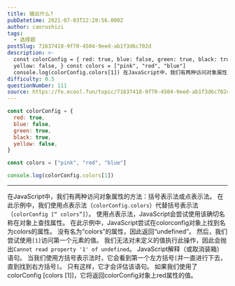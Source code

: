 ```yaml
---
title: 输出什么?
pubDatetime: 2021-07-03T22:28:56.000Z
author: caorushizi
tags:
  - 选择题
postSlug: 71637418-9f70-4504-9eed-ab1f3d6c702d
description: >-
  const colorConfig = { red: true, blue: false, green: true, black: true,
  yellow: false, } const colors = ["pink", "red", "blue"]
  console.log(colorConfig.colors[1]) 在JavaScript中，我们有两种访问对象属性的方法：括号表示法或点表示
difficulty: 0.5
questionNumber: 111
source: https://fe.ecool.fun/topic/71637418-9f70-4504-9eed-ab1f3d6c702d
---
```


```javascript
const colorConfig = {
  red: true,
  blue: false,
  green: true,
  black: true,
  yellow: false,
}

const colors = ["pink", "red", "blue"]

console.log(colorConfig.colors[1])
```

---

在JavaScript中，我们有两种访问对象属性的方法：括号表示法或点表示法。 在此示例中，我们使用点表示法（`colorConfig.colors`）代替括号表示法（`colorConfig [“ colors”]`）。
使用点表示法，JavaScript会尝试使用该确切名称在对象上查找属性。 在此示例中，JavaScript尝试在colorconfig对象上找到名为colors的属性。 没有名为“colors”的属性，因此返回“undefined”。
然后，我们尝试使用`[1]`访问第一个元素的值。 我们无法对未定义的值执行此操作，因此会抛出`Cannot read property '1' of undefined`。
JavaScript解释（或取消装箱）语句。 当我们使用方括号表示法时，它会看到第一个左方括号`[`并一直进行下去，直到找到右方括号`]`。 只有这样，它才会评估该语句。 如果我们使用了colorConfig [colors [1]]，它将返回colorConfig对象上red属性的值。
